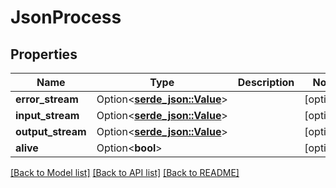 # JsonProcess

## Properties

Name | Type | Description | Notes
------------ | ------------- | ------------- | -------------
**error_stream** | Option<[**serde_json::Value**](.md)> |  | [optional]
**input_stream** | Option<[**serde_json::Value**](.md)> |  | [optional]
**output_stream** | Option<[**serde_json::Value**](.md)> |  | [optional]
**alive** | Option<**bool**> |  | [optional]

[[Back to Model list]](../README.md#documentation-for-models) [[Back to API list]](../README.md#documentation-for-api-endpoints) [[Back to README]](../README.md)


